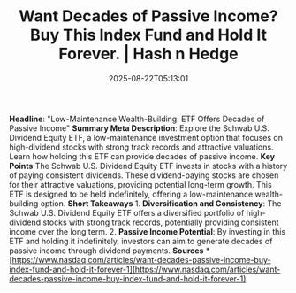 ﻿---
title: "Want Decades of Passive Income? Buy This Index Fund and Hold It Forever. | Hash n Hedge"
date: "2025-08-22T05:13:01"
category: "Markets"
summary: ""
slug: "want-decades-of-passive-income-buy-this-index-fund-and-hold-"
source_urls:
  - ""
seo:
  title: "Want Decades of Passive Income? Buy This Index Fund and Hold It Forever. | Hash n Hedge | Hash n Hedge"
  description: ""
  keywords: ["news", "markets", "brief"]
---
**Headline**: "Low-Maintenance Wealth-Building: ETF Offers Decades of Passive Income"  **Summary Meta Description**: Explore the Schwab U.S. Dividend Equity ETF, a low-maintenance investment option that focuses on high-dividend stocks with strong track records and attractive valuations. Learn how holding this ETF can provide decades of passive income.  **Key Points**   The Schwab U.S. Dividend Equity ETF invests in stocks with a history of paying consistent dividends.  These dividend-paying stocks are chosen for their attractive valuations, providing potential long-term growth.  This ETF is designed to be held indefinitely, offering a low-maintenance wealth-building option.  **Short Takeaways**  1. **Diversification and Consistency**: The Schwab U.S. Dividend Equity ETF offers a diversified portfolio of high-dividend stocks with strong track records, potentially providing consistent income over the long term. 2. **Passive Income Potential**: By investing in this ETF and holding it indefinitely, investors can aim to generate decades of passive income through dividend payments.  **Sources**  * [https://www.nasdaq.com/articles/want-decades-passive-income-buy-index-fund-and-hold-it-forever-1](https://www.nasdaq.com/articles/want-decades-passive-income-buy-index-fund-and-hold-it-forever-1)